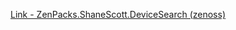 [Link - ZenPacks.ShaneScott.DeviceSearch (zenoss)](https://github.com/zenoss/ZenPacks.ShaneScott.DeviceSearch)
